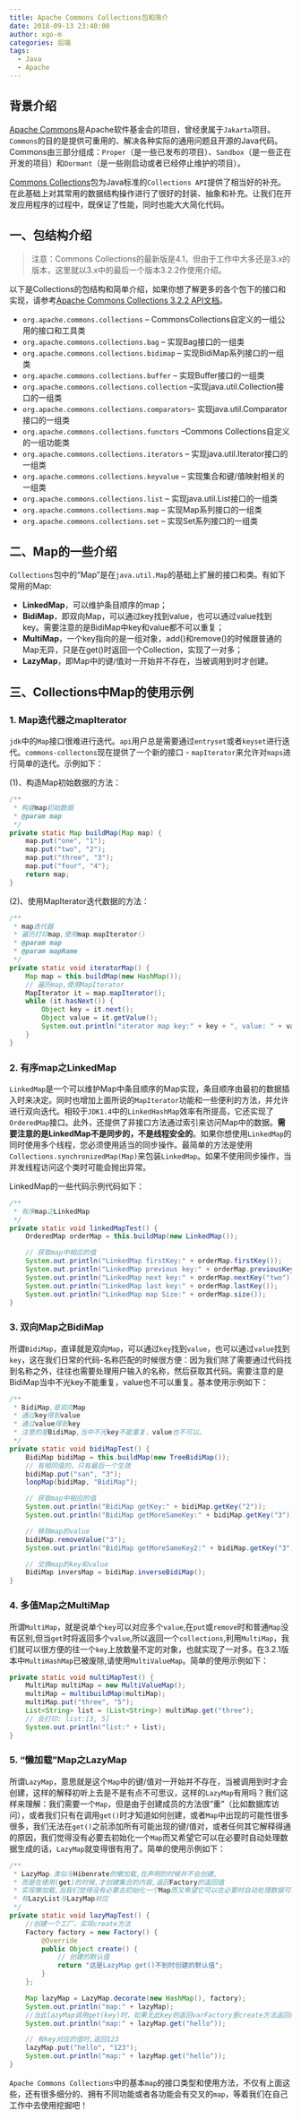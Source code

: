 ```yaml
---
title: Apache Commons Collections包和简介
date: 2018-09-13 23:40:00
author: xgo-m
categories: 后端
tags:
  - Java
  - Apache
---
```


## 背景介绍

[Apache Commons][1]是Apache软件基金会的项目，曾经隶属于`Jakarta`项目。`Commons`的目的是提供可重用的、解决各种实际的通用问题且开源的Java代码。Commons由三部分组成：`Proper`（是一些已发布的项目）、`Sandbox`（是一些正在开发的项目）和`Dormant`（是一些刚启动或者已经停止维护的项目）。

[Commons Collections][2]包为Java标准的`Collections API`提供了相当好的补充。在此基础上对其常用的数据结构操作进行了很好的封装、抽象和补充。让我们在开发应用程序的过程中，既保证了性能，同时也能大大简化代码。

## 一、包结构介绍

> 注意：Commons Collections的最新版是4.1，但由于工作中大多还是3.x的版本，这里就以3.x中的最后一个版本3.2.2作使用介绍。

以下是Collections的包结构和简单介绍，如果你想了解更多的各个包下的接口和实现，请参考[Apache Commons Collections 3.2.2 API文档][3]。

- `org.apache.commons.collections` – CommonsCollections自定义的一组公用的接口和工具类
- `org.apache.commons.collections.bag` – 实现Bag接口的一组类
- `org.apache.commons.collections.bidimap` – 实现BidiMap系列接口的一组类
- `org.apache.commons.collections.buffer` – 实现Buffer接口的一组类
- `org.apache.commons.collections.collection` –实现java.util.Collection接口的一组类
- `org.apache.commons.collections.comparators`– 实现java.util.Comparator接口的一组类
- `org.apache.commons.collections.functors` –Commons Collections自定义的一组功能类
- `org.apache.commons.collections.iterators` – 实现java.util.Iterator接口的一组类
- `org.apache.commons.collections.keyvalue` – 实现集合和键/值映射相关的一组类
- `org.apache.commons.collections.list` – 实现java.util.List接口的一组类
- `org.apache.commons.collections.map` – 实现Map系列接口的一组类
- `org.apache.commons.collections.set` – 实现Set系列接口的一组类

## 二、Map的一些介绍

`Collections`包中的“Map”是在`java.util.Map`的基础上扩展的接口和类。有如下常用的Map:

- **LinkedMap**，可以维护条目顺序的map；
- **BidiMap**，即双向Map，可以通过key找到value，也可以通过value找到key。需要注意的是BidiMap中key和value都不可以重复；
- **MultiMap**，一个key指向的是一组对象，add()和remove()的时候跟普通的Map无异，只是在get()时返回一个Collection，实现了一对多；
- **LazyMap**，即Map中的键/值对一开始并不存在，当被调用到时才创建。

## 三、Collections中Map的使用示例

### 1. Map迭代器之mapIterator

`jdk`中的`Map`接口很难进行迭代。`api`用户总是需要通过`entryset`或者`keyset`进行迭代。`commons-collectons`现在提供了一个新的接口 - `mapIterator`来允许对`maps`进行简单的迭代。示例如下：

(1)、构造Map初始数据的方法：

```java
/**
 * 构建map初始数据
 * @param map
 */
private static Map buildMap(Map map) {
    map.put("one", "1");
    map.put("two", "2");
    map.put("three", "3");
    map.put("four", "4");
    return map;
}
```

(2)、使用MapIterator迭代数据的方法：

```java
/**
 * map迭代器
 * 遍历打印map,使用map.mapIterator()
 * @param map
 * @param mapName
 */
private static void iteratorMap() {
    Map map = this.buildMap(new HashMap());
    // 遍历map,使用MapIterator
    MapIterator it = map.mapIterator();
    while (it.hasNext()) {
        Object key = it.next();
        Object value = it.getValue();
        System.out.println("iterator map key:" + key + ", value: " + value);
    }
}
```

### 2. 有序map之LinkedMap

`LinkedMap`是一个可以维护Map中条目顺序的Map实现，条目顺序由最初的数据插入时来决定。同时也增加上面所说的`MapIterator`功能和一些便利的方法，并允许进行双向迭代。相较于`JDK1.4`中的`LinkedHashMap`效率有所提高，它还实现了`OrderedMap`接口。此外，还提供了非接口方法通过索引来访问Map中的数据。**需要注意的是LinkedMap不是同步的，不是线程安全的**。如果你想使用`LinkedMap`的同时使用多个线程，您必须使用适当的同步操作。最简单的方法是使用`Collections.synchronizedMap(Map)`来包装`LinkedMap`。如果不使用同步操作，当并发线程访问这个类时可能会抛出异常。

LinkedMap的一些代码示例代码如下：

```java
/**
 * 有序map之LinkedMap
 */
private static void linkedMapTest() {
    OrderedMap orderMap = this.buildMap(new LinkedMap());

    // 获取map中相应的值
    System.out.println("LinkedMap firstKey:" + orderMap.firstKey());
    System.out.println("LinkedMap previous key:" + orderMap.previousKey("four"));
    System.out.println("LinkedMap next key:" + orderMap.nextKey("two"));
    System.out.println("LinkedMap last key:" + orderMap.lastKey());
    System.out.println("LinkedMap map Size:" + orderMap.size());
}
```

### 3. 双向Map之BidiMap

所谓`BidiMap`，直译就是双向`Map`，可以通过`key`找到`value`，也可以通过`value`找到`key`，这在我们日常的代码-名称匹配的时候很方便：因为我们除了需要通过代码找到名称之外，往往也需要处理用户输入的名称，然后获取其代码。需要注意的是BidiMap当中不光key不能重复，value也不可以重复。基本使用示例如下：

```java
/**
 * BidiMap,是双向Map
 * 通过key得到value
 * 通过value得到key
 * 注意的是BidiMap,当中不光key不能重复，value也不可以。
 */
private static void bidiMapTest() {
    BidiMap bidiMap = this.buildMap(new TreeBidiMap());
    // 有相同值的，只有最后一个生效
    bidiMap.put("san", "3");
    loopMap(bidiMap, "BidiMap");

    // 获取map中相应的值
    System.out.println("BidiMap getKey:" + bidiMap.getKey("2"));
    System.out.println("BidiMap getMoreSameKey:" + bidiMap.getKey("3"));

    // 移除map的value
    bidiMap.removeValue("3");
    System.out.println("BidiMap getMoreSameKey2:" + bidiMap.getKey("3"));

    // 交换map的key和value
    BidiMap inversMap = bidiMap.inverseBidiMap();
}
```

### 4. 多值Map之MultiMap

所谓`MultiMap`，就是说单个`key`可以对应多个`value`,在`put`或`remove`时和普通`Map`没有区别,但当`get`时将返回多个`value`,所以返回一个`collections`,利用`MultiMap`，我们就可以很方便的往一个`key`上放数量不定的对象，也就实现了一对多。在3.2.1版本中`MultiHashMap`已被废除,请使用`MultiValueMap`。简单的使用示例如下：

```java
private static void multiMapTest() {
    MultiMap multiMap = new MultiValueMap();
    multiMap = multibuildMap(multiMap);
    multiMap.put("three", "5");
    List<String> list = (List<String>) multiMap.get("three");
    // 会打印: list:[3, 5]
    System.out.println("list:" + list);
}
```

### 5. “懒加载”Map之LazyMap

所谓`LazyMap`，意思就是这个`Map`中的键/值对一开始并不存在，当被调用到时才会创建，这样的解释初听上去是不是有点不可思议，这样的`LazyMap`有用吗？我们这样来理解：我们需要一个`Map`，但是由于创建成员的方法很“重”（比如数据库访问），或者我们只有在调用`get()`时才知道如何创建，或者`Map`中出现的可能性很多很多，我们无法在`get()`之前添加所有可能出现的键/值对，或者任何其它解释得通的原因，我们觉得没有必要去初始化一个`Map`而又希望它可以在必要时自动处理数据生成的话，`LazyMap`就变得很有用了。简单的使用示例如下：

```java
/**
 * LazyMap.类似与Hibenrate的懒加载,在声明的时候并不会创建,
 * 而是在使用(get)的时候,才创建集合的内容,返回Factory的返回值
 * 实现懒加载,当我们觉得没有必要去初始化一个Map而又希望它可以在必要时自动处理数据可以使用LazyMap
 * 有LazyList与LazyMap对应
 */
private static void lazyMapTest() {
    //创建一个工厂，实现create方法
    Factory factory = new Factory() {
        @Override
        public Object create() {
            // 创建的默认值
            return "这是LazyMap get()不到时创建的默认值";
        }
    };

    Map lazyMap = LazyMap.decorate(new HashMap(), factory);
    System.out.println("map:" + lazyMap);
    //当此lazyMap调用get(key)时，如果无此key则返回varFactory里create方法返回的值
    System.out.println("map:" + lazyMap.get("hello"));

    // 有key对应的值时,返回123
    lazyMap.put("hello", "123");
    System.out.println("map:" + lazyMap.get("hello"));
}
```

`Apache Commons Collections`中的基本`map`的接口类型和使用方法，不仅有上面这些，还有很多细分的、拥有不同功能或者各功能会有交叉的`map`，等着我们在自己工作中去使用挖掘吧！

  [1]: http://commons.apache.org/
  [2]: http://commons.apache.org/proper/commons-collections/
  [3]: http://commons.apache.org/proper/commons-collections/javadocs/api-3.2.2/index.html